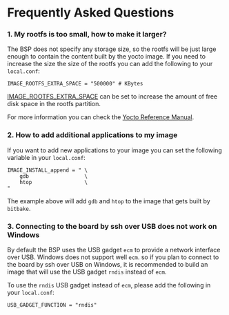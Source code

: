 # Frequently Asked Questions

### 1. My rootfs is too small, how to make it larger?

The BSP does not specify any storage size, so the rootfs will be just large
enough to contain the content built by the yocto image. If you need to
increase the size the size of the rootfs you can add the following to your
`local.conf`:

	IMAGE_ROOTFS_EXTRA_SPACE = "500000" # KBytes

[IMAGE_ROOTFS_EXTRA_SPACE][yocto-extra-space] can be set to increase
the amount of free disk space in the rootfs partition.

For more information you can check the
[Yocto Reference Manual][yocto-ref-manual-free-space].

[yocto-extra-space]: https://www.yoctoproject.org/docs/latest/ref-manual/ref-manual.html#var-IMAGE_ROOTFS_EXTRA_SPACE
[yocto-ref-manual-free-space]: https://www.yoctoproject.org/docs/latest/ref-manual/ref-manual.html#idm46031661356992

### 2. How to add additional applications to my image

If you want to add new applications to your image you can set the following
variable in your `local.conf`:

	IMAGE_INSTALL_append = " \
		gdb                  \
		htop                 \
	"

The example above will add `gdb` and `htop` to the image that gets built by
`bitbake`.

### 3. Connecting to the board by ssh over USB does not work on Windows

By default the BSP uses the USB gadget `ecm` to provide a network interface
over USB. Windows does not support well `ecm`. so if you plan to connect
to the board  by ssh over USB on Windows, it is recommended to build an image
that will use the USB gadget `rndis` instead of `ecm`.

To use the `rndis` USB gadget instead of `ecm`, please add the following in
your `local.conf`:

	USB_GADGET_FUNCTION = "rndis"

